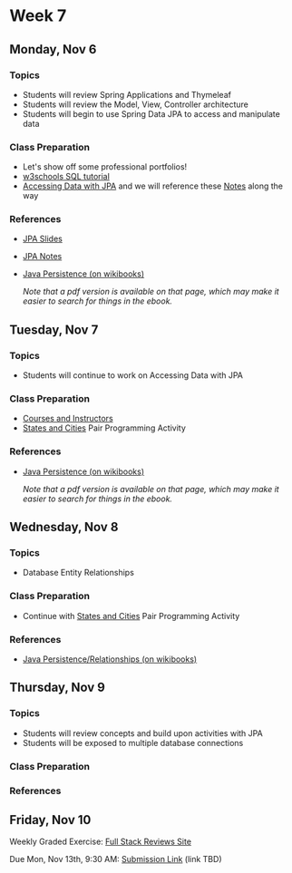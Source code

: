 # Week 7

## Monday, Nov 6

### Topics

- Students will review Spring Applications and Thymeleaf
- Students will review the Model, View, Controller architecture
- Students will begin to use Spring Data JPA to access and manipulate data 

### Class Preparation

- Let's show off some professional portfolios!
- [w3schools SQL tutorial](https://www.w3schools.com/sql/default.asp)
- [Accessing Data with JPA](https://wecancodeit.github.io/java-resources/spring/getting-started-guides/accessing-data-with-jpa/) and we will reference these [Notes](./JPA-getting-started-guide.md) along the way


### References

- [JPA Slides](https://wecancodeit.github.io/java-slides/data/jpa/)
- [JPA Notes](./JPA-notes.md)
- [Java Persistence (on wikibooks)](https://en.wikibooks.org/wiki/Java_Persistence)

	*Note that a pdf version is available on that page, which may make it easier to search for things in the ebook.*



## Tuesday, Nov 7

### Topics 

- Students will continue to work on Accessing Data with JPA

### Class Preparation

- [Courses and Instructors](../exercises/courses-with-instructors.md)
- [States and Cities](../exercises/cities-and-states.md) Pair Programming Activity


### References

- [Java Persistence (on wikibooks)](https://en.wikibooks.org/wiki/Java_Persistence)

	*Note that a pdf version is available on that page, which may make it easier to search for things in the ebook.*

## Wednesday, Nov 8

### Topics 

- Database Entity Relationships
 

### Class Preparation

- Continue with [States and Cities](../exercises/cities-and-states.md) Pair Programming Activity


### References

- [Java Persistence/Relationships (on wikibooks)](https://en.wikibooks.org/wiki/Java_Persistence/Relationships)

## Thursday, Nov 9

### Topics 

- Students will review concepts and build upon activities with JPA
- Students will be exposed to multiple database connections

### Class Preparation



### References 


## Friday, Nov 10

Weekly Graded Exercise: [Full Stack Reviews Site](../exercises/reviews-site-full-stack/)

Due Mon, Nov 13th, 9:30 AM: [Submission Link](#) (link TBD)
